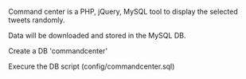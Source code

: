 Command center is a PHP, jQuery, MySQL tool to display the selected tweets randomly. 

Data will be downloaded and stored in the MySQL DB. 

Create a DB 'commandcenter'

Execure the DB script (config/commandcenter.sql)


